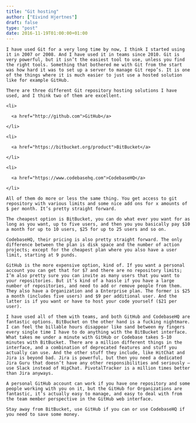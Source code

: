 ```yaml
---
title: "Git hosting"
author: ["Eivind Hjertnes"]
draft: false
type: "post"
date: 2016-11-19T01:00:00+01:00
---
```


<div class="HTML">
  <div></div>

<p>

</div>

```text
I have used Git for a very long time by now, I think I started using it in 2007 or 2008. And I have used it in teams since 2010. Git is very powerful, but it isn’t the easiest tool to use, unless you find the right tools. Something that bothered me with Git from the start was how hard it was to set up a server to manage Git repo’s. It is one of the things where it is much easier to just use a hosted solution like for example GitHub.
```

<div class="HTML">
  <div></div>

</p>

</div>

<div class="HTML">
  <div></div>

<p>

</div>

```text
There are three different Git repository hosting solutions I have used, and I think two of them are excellent.
```

<div class="HTML">
  <div></div>

</p>

</div>

<div class="HTML">
  <div></div>

<ul>

</div>

```text
<li>

  <a href="http://github.com">GitHub</a>

</li>

<li>

  <a href="https://bitbucket.org/product">BitBucket</a>

</li>

<li>

  <a href="https://www.codebasehq.com">CodebaseHQ</a>

</li>
```

<div class="HTML">
  <div></div>

</ul>

</div>

<div class="HTML">
  <div></div>

<p>

</div>

```text
All of them do more or less the same thing. You get access to git repository with various limits and some nice add ons for x amounts of $ per month. It’s pretty straight forward.
```

<div class="HTML">
  <div></div>

</p>

</div>

<div class="HTML">
  <div></div>

<p>

</div>

```text
The cheapest option is BitBucket, you can do what ever you want for as long as you want, up to five users, and then you you basically pay $10 a month for up to 10 users, $25 for up to 25 users and so on.
```

<div class="HTML">
  <div></div>

</p>

</div>

<div class="HTML">
  <div></div>

<p>

</div>

```text
CodebaseHQ, their pricing is also pretty straight forward. The only difference between the plan is disk space and the number of action projects; except for the cheapest plan where you also have a user limit, starting at 9 punds.
```

<div class="HTML">
  <div></div>

</p>

</div>

<div class="HTML">
  <div></div>

<p>

</div>

```text
GitHub is the more expensive option, kind of. If you want a personal account you can get that for $7 and there are no repository limits; I’m also pretty sure you can invite as many users that you want to your repositories. But it’s kind of a hassle if you have a large number of repositories, and need to add or remove people from them. They also have a Organization and a Enterprise plan. The former is $25 a month (includes five users) and $9 per additional user. And the latter is if you want or have to host your code yourself ($21 per user).
```

<div class="HTML">
  <div></div>

</p>

</div>

<div class="HTML">
  <div></div>

<p>

</div>

```text
I have used all of them with teams, and both GitHub and CodebaseHQ are fantastic options. BitBucket on the other hand is a fucking nightmare. I can feel the billable hours disappear like sand between my fingers every single time I have to do anything with the BitBucket interface. What takes me under a minute with GitHub or Codebase takes 5-10 minutes with BitBucket. There are a million different things in the interface, and a combination of deprecated features and stuff you actually can use. And the other stuff they include, like HitChat and Jira is beyond bad. Jira is powerful, but then you need a dedicated Jira Guru that doesn’t have any other responsibilities and seriously – use Slack instead of HipChat. PivotalTracker is a million times better than Jira anyways.
```

<div class="HTML">
  <div></div>

</p>

</div>

<div class="HTML">
  <div></div>

<p>

</div>

```text
A personal GitHub account can work if you have one repository and some people working with you on it, but the GitHub for Organizations are fantastic, it’s actually easy to manage, and easy to deal with from the team member perspective in the GitHub web interface.
```

<div class="HTML">
  <div></div>

</p>

</div>

<div class="HTML">
  <div></div>

<p>

</div>

```text
Stay away from BitBucket, use GitHub if you can or use CodebaseHQ if you need to save some money.
```

<div class="HTML">
  <div></div>

</p>

</div>
